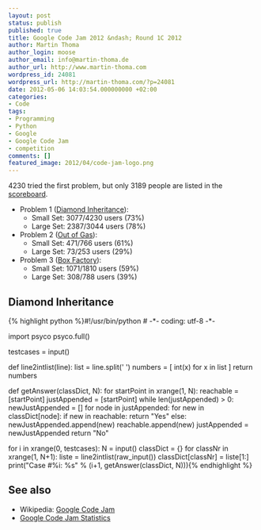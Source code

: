 ```yaml
---
layout: post
status: publish
published: true
title: Google Code Jam 2012 &ndash; Round 1C 2012
author: Martin Thoma
author_login: moose
author_email: info@martin-thoma.de
author_url: http://www.martin-thoma.com
wordpress_id: 24081
wordpress_url: http://martin-thoma.com/?p=24081
date: 2012-05-06 14:03:54.000000000 +02:00
categories:
- Code
tags:
- Programming
- Python
- Google
- Google Code Jam
- competition
comments: []
featured_image: 2012/04/code-jam-logo.png
---
```

4230 tried the first problem, but only 3189 people are listed in the <a href="http://code.google.com/codejam/contest/1781488/scoreboard?c=1781488">scoreboard</a>.

<ul>
  <li>Problem 1 (<a href="http://code.google.com/codejam/contest/1781488/dashboard#s=p0">Diamond Inheritance</a>):
  <ul>
     <li>Small Set: 3077/4230 users (73%)</li>
     <li>Large Set: 2387/3044 users (78%)</li>
  </ul>
  </li>
  <li>Problem 2 (<a href="http://code.google.com/codejam/contest/1781488/dashboard#s=p1">Out of Gas</a>):
  <ul>
     <li>Small Set: 471/766 users (61%)</li>
     <li>Large Set: 73/253 users (29%)</li>
  </ul>
  </li>
  <li>Problem 3 (<a href="http://code.google.com/codejam/contest/1781488/dashboard#s=p2">Box Factory</a>):
  <ul>
     <li>Small Set: 1071/1810 users (59%)</li>
     <li>Large Set: 308/788 users (39%)</li>
  </ul>
  </li>
</ul>

<h2>Diamond Inheritance</h2>
{% highlight python %}#!/usr/bin/python
# -*- coding: utf-8 -*-

import psyco
psyco.full()
 
testcases = input()
 
def line2intlist(line):
	list = line.split(' ')
	numbers = [ int(x) for x in list ]
	return numbers

def getAnswer(classDict, N):
	for startPoint in xrange(1, N):
		reachable = [startPoint]
		justAppended = [startPoint]
		while len(justAppended) > 0:
			newJustAppended = []
			for node in justAppended:
				for new in classDict[node]:
					if new in reachable:
						return "Yes"
					else:
						newJustAppended.append(new)
						reachable.append(new)
			justAppended = newJustAppended
	return "No"
 
for i in xrange(0, testcases):
	N = input()
	classDict = {}
	for classNr in xrange(1, N+1):
		liste = line2intlist(raw_input())
		classDict[classNr] = liste[1:]
	print("Case #%i: %s" % (i+1, getAnswer(classDict, N))){% endhighlight %}

<h2>See also</h2>
<ul>
  <li>Wikipedia: <a href="http://en.wikipedia.org/wiki/Google_Code_Jam">Google Code Jam</a></li>
  <li><a href="http://www.go-hero.net/jam/12/">Google Code Jam Statistics</a></li>
</ul>
